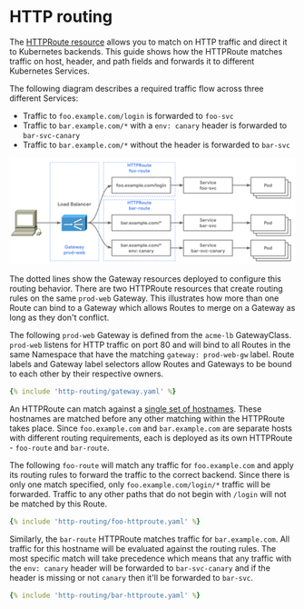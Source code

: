 # HTTP routing

The [HTTPRoute resource](httproute.md) allows you to match on HTTP traffic and 
direct it to Kubernetes backends. This guide shows how the HTTPRoute matches
traffic on host, header, and path fields and forwards it to different 
Kubernetes Services.

The following diagram describes a required traffic flow across three different
Services:

- Traffic to `foo.example.com/login` is forwarded to `foo-svc` 
- Traffic to `bar.example.com/*` with a `env: canary` header is forwarded 
to `bar-svc-canary`
- Traffic to `bar.example.com/*` without the header is forwarded to `bar-svc` 

![HTTP Routinng](./images/http-routing.png)

The dotted lines show the Gateway resources deployed to configure this routing
behavior. There are two HTTPRoute resources that create routing rules on the
same `prod-web` Gateway. This illustrates how more than one Route can bind to a
Gateway which allows Routes to merge on a Gateway as
long as they don't conflict. 

The following `prod-web` Gateway is defined from the `acme-lb` GatewayClass.
`prod-web` listens for HTTP traffic on port 80 and will bind to all Routes in
the same Namespace that have the matching `gateway: prod-web-gw` label.
Route labels and Gateway label selectors allow Routes and Gateways to be 
bound to each other by their respective owners.

```yaml 
{% include 'http-routing/gateway.yaml' %}  
```

An HTTPRoute can match against a [single set of
hostnames](https://kubernetes-sigs.github.io/service-apis/spec/#networking.x-k8s.io/v1alpha1.HTTPRouteSpec).
These hostnames are matched before any other matching within the HTTPRoute takes
place. Since `foo.example.com` and `bar.example.com` are separate hosts with
different routing requirements, each is deployed as its own HTTPRoute -
`foo-route` and `bar-route`.

The following `foo-route` will match any traffic for `foo.example.com` and apply
its routing rules to forward the traffic to the correct backend. Since there is
only one match specified, only `foo.example.com/login/*` traffic will be
forwarded. Traffic to any other paths that do not begin with `/login` will not
be matched by this Route.

```yaml 
{% include 'http-routing/foo-httproute.yaml' %}  
```

Similarly, the `bar-route` HTTPRoute matches traffic for `bar.example.com`. All
traffic for this hostname will be evaluated against the routing rules. The most
specific match will take precedence which means that any traffic with the `env:
canary` header will be forwarded to `bar-svc-canary` and if the header is
missing or not `canary` then it'll be forwarded to `bar-svc`.

```yaml 
{% include 'http-routing/bar-httproute.yaml' %}  
```

